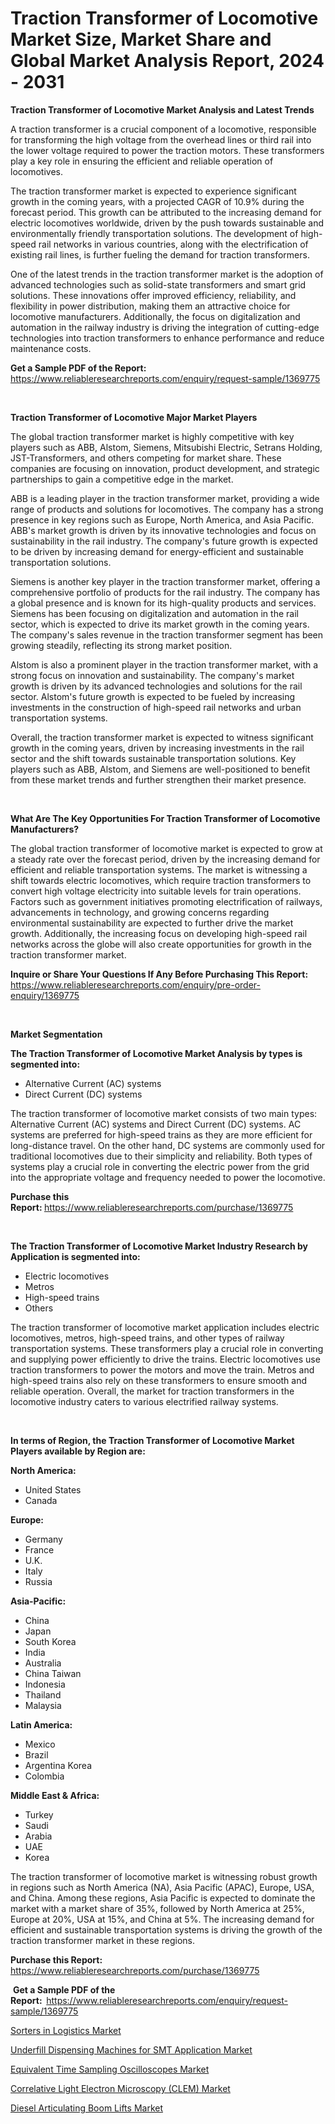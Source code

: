 <p><h1>Traction Transformer of Locomotive Market Size, Market Share and Global Market Analysis Report, 2024 - 2031</h1></p><p><strong>Traction Transformer of Locomotive Market Analysis and Latest Trends</strong></p>
<p><p>A traction transformer is a crucial component of a locomotive, responsible for transforming the high voltage from the overhead lines or third rail into the lower voltage required to power the traction motors. These transformers play a key role in ensuring the efficient and reliable operation of locomotives.</p><p>The traction transformer market is expected to experience significant growth in the coming years, with a projected CAGR of 10.9% during the forecast period. This growth can be attributed to the increasing demand for electric locomotives worldwide, driven by the push towards sustainable and environmentally friendly transportation solutions. The development of high-speed rail networks in various countries, along with the electrification of existing rail lines, is further fueling the demand for traction transformers.</p><p>One of the latest trends in the traction transformer market is the adoption of advanced technologies such as solid-state transformers and smart grid solutions. These innovations offer improved efficiency, reliability, and flexibility in power distribution, making them an attractive choice for locomotive manufacturers. Additionally, the focus on digitalization and automation in the railway industry is driving the integration of cutting-edge technologies into traction transformers to enhance performance and reduce maintenance costs.</p></p>
<p><strong>Get a Sample PDF of the Report:&nbsp;</strong> <a href="https://www.reliableresearchreports.com/enquiry/request-sample/1369775">https://www.reliableresearchreports.com/enquiry/request-sample/1369775</a></p>
<p>&nbsp;</p>
<p><strong>Traction Transformer of Locomotive Major Market Players</strong></p>
<p><p>The global traction transformer market is highly competitive with key players such as ABB, Alstom, Siemens, Mitsubishi Electric, Setrans Holding, JST-Transformers, and others competing for market share. These companies are focusing on innovation, product development, and strategic partnerships to gain a competitive edge in the market.</p><p>ABB is a leading player in the traction transformer market, providing a wide range of products and solutions for locomotives. The company has a strong presence in key regions such as Europe, North America, and Asia Pacific. ABB's market growth is driven by its innovative technologies and focus on sustainability in the rail industry. The company's future growth is expected to be driven by increasing demand for energy-efficient and sustainable transportation solutions.</p><p>Siemens is another key player in the traction transformer market, offering a comprehensive portfolio of products for the rail industry. The company has a global presence and is known for its high-quality products and services. Siemens has been focusing on digitalization and automation in the rail sector, which is expected to drive its market growth in the coming years. The company's sales revenue in the traction transformer segment has been growing steadily, reflecting its strong market position.</p><p>Alstom is also a prominent player in the traction transformer market, with a strong focus on innovation and sustainability. The company's market growth is driven by its advanced technologies and solutions for the rail sector. Alstom's future growth is expected to be fueled by increasing investments in the construction of high-speed rail networks and urban transportation systems.</p><p>Overall, the traction transformer market is expected to witness significant growth in the coming years, driven by increasing investments in the rail sector and the shift towards sustainable transportation solutions. Key players such as ABB, Alstom, and Siemens are well-positioned to benefit from these market trends and further strengthen their market presence.</p></p>
<p>&nbsp;</p>
<p><strong>What Are The Key Opportunities For Traction Transformer of Locomotive Manufacturers?</strong></p>
<p><p>The global traction transformer of locomotive market is expected to grow at a steady rate over the forecast period, driven by the increasing demand for efficient and reliable transportation systems. The market is witnessing a shift towards electric locomotives, which require traction transformers to convert high voltage electricity into suitable levels for train operations. Factors such as government initiatives promoting electrification of railways, advancements in technology, and growing concerns regarding environmental sustainability are expected to further drive the market growth. Additionally, the increasing focus on developing high-speed rail networks across the globe will also create opportunities for growth in the traction transformer market.</p></p>
<p><strong>Inquire or Share Your Questions If Any Before Purchasing This Report:</strong> <a href="https://www.reliableresearchreports.com/enquiry/pre-order-enquiry/1369775">https://www.reliableresearchreports.com/enquiry/pre-order-enquiry/1369775</a></p>
<p>&nbsp;</p>
<p><strong>Market Segmentation</strong></p>
<p><strong>The Traction Transformer of Locomotive Market Analysis by types is segmented into:</strong></p>
<p><ul><li>Alternative Current (AC) systems</li><li>Direct Current (DC) systems</li></ul></p>
<p><p>The traction transformer of locomotive market consists of two main types: Alternative Current (AC) systems and Direct Current (DC) systems. AC systems are preferred for high-speed trains as they are more efficient for long-distance travel. On the other hand, DC systems are commonly used for traditional locomotives due to their simplicity and reliability. Both types of systems play a crucial role in converting the electric power from the grid into the appropriate voltage and frequency needed to power the locomotive.</p></p>
<p><strong>Purchase this Report:&nbsp;</strong><a href="https://www.reliableresearchreports.com/purchase/1369775">https://www.reliableresearchreports.com/purchase/1369775</a></p>
<p>&nbsp;</p>
<p><strong>The Traction Transformer of Locomotive Market Industry Research by Application is segmented into:</strong></p>
<p><ul><li>Electric locomotives</li><li>Metros</li><li>High-speed trains</li><li>Others</li></ul></p>
<p><p>The traction transformer of locomotive market application includes electric locomotives, metros, high-speed trains, and other types of railway transportation systems. These transformers play a crucial role in converting and supplying power efficiently to drive the trains. Electric locomotives use traction transformers to power the motors and move the train. Metros and high-speed trains also rely on these transformers to ensure smooth and reliable operation. Overall, the market for traction transformers in the locomotive industry caters to various electrified railway systems.</p></p>
<p>&nbsp;</p>
<p><strong>In terms of Region, the Traction Transformer of Locomotive Market Players available by Region are:</strong></p>
<p>
    <p> <strong> North America: </strong>
        <ul>
            <li>United States</li>
            <li>Canada</li>
        </ul>
        </p> 
    <p> <strong> Europe: </strong>
        <ul>
            <li>Germany</li>
            <li>France</li>
            <li>U.K.</li>
            <li>Italy</li>
            <li>Russia</li>
        </ul>
        </p> 
    <p> <strong> Asia-Pacific: </strong>
        <ul>
            <li>China</li>
            <li>Japan</li>
            <li>South Korea</li>
            <li>India</li>
            <li>Australia</li>
            <li>China Taiwan</li>
            <li>Indonesia</li>
            <li>Thailand</li>
            <li>Malaysia</li>
        </ul>
        </p> 
    <p> <strong> Latin America: </strong>
        <ul>
            <li>Mexico</li>
            <li>Brazil</li>
            <li>Argentina Korea</li>
            <li>Colombia</li>
        </ul>
        </p> 
    <p> <strong> Middle East & Africa: </strong>
        <ul>
            <li>Turkey</li>
            <li>Saudi</li>
            <li>Arabia</li>
            <li>UAE</li>
            <li>Korea</li>
        </ul>
    </p>
    </p>
<p><p>The traction transformer of locomotive market is witnessing robust growth in regions such as North America (NA), Asia Pacific (APAC), Europe, USA, and China. Among these regions, Asia Pacific is expected to dominate the market with a market share of 35%, followed by North America at 25%, Europe at 20%, USA at 15%, and China at 5%. The increasing demand for efficient and sustainable transportation systems is driving the growth of the traction transformer market in these regions.</p></p>
<p><strong>Purchase this Report: </strong><a href="https://www.reliableresearchreports.com/purchase/1369775">https://www.reliableresearchreports.com/purchase/1369775</a></p>
<p>&nbsp;<strong>Get a Sample PDF of the Report:&nbsp;&nbsp;</strong><a href="https://www.reliableresearchreports.com/enquiry/request-sample/1369775">https://www.reliableresearchreports.com/enquiry/request-sample/1369775</a></p>
<p><strong></strong></p>
<p><p><a href="https://medium.com/@josepayne1985/sorters-in-logistics-market-analysis-its-cagr-market-segmentation-and-global-industry-overview-342d7b73b533">Sorters in Logistics Market</a></p><p><a href="https://medium.com/@josepayne1985/decoding-underfill-dispensing-machines-for-smt-application-market-metrics-market-share-trends-87252731fa40">Underfill Dispensing Machines for SMT Application Market</a></p><p><a href="https://medium.com/@josepayne1985/equivalent-time-sampling-oscilloscopes-market-comprehensive-assessment-by-type-application-and-82c380fd63ee">Equivalent Time Sampling Oscilloscopes Market</a></p><p><a href="https://medium.com/@josepayne1985/correlative-light-electron-microscopy-clem-market-size-reveals-the-best-marketing-channels-in-a1c15c8028e5">Correlative Light Electron Microscopy (CLEM) Market</a></p><p><a href="https://medium.com/@josepayne1985/decoding-diesel-articulating-boom-lifts-market-metrics-market-share-trends-and-growth-patterns-d5c1affcb81a">Diesel Articulating Boom Lifts Market</a></p></p>